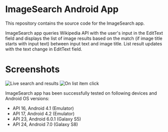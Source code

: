 # ImageSearch Android App

This repository contains the source code for the ImageSearch app.

ImageSearch app queries Wikipedia API with the user's input in the EditText field and displays the list of image results based on the match (if image title starts with input text) between input text and image title. List result updates with the text change in EditText field.

# Screenshots

![Live search and results](http://i.imgur.com/BkwrQFP.png)
![On list item click](http://i.imgur.com/3D6mmA2.png)

ImageSearch app has been successfully tested on following devices and Android OS versions:
- API 16, Android 4.1 (Emulator)
- API 17, Android 4.2 (Emulator)
- API 23, Android 6.0.1 (Galaxy S5)
- API 24, Android 7.0 (Galaxy S8)
